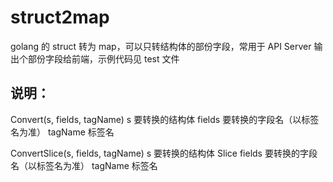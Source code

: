 # struct2map

golang 的 struct 转为 map，可以只转结构体的部份字段，常用于 API Server 输出个部份字段给前端，示例代码见 test 文件

## 说明：

Convert(s, fields, tagName)
s 要转换的结构体
fields 要转换的字段名（以标签名为准）
tagName 标签名

ConvertSlice(s, fields, tagName)
s 要转换的结构体 Slice
fields 要转换的字段名（以标签名为准）
tagName 标签名
